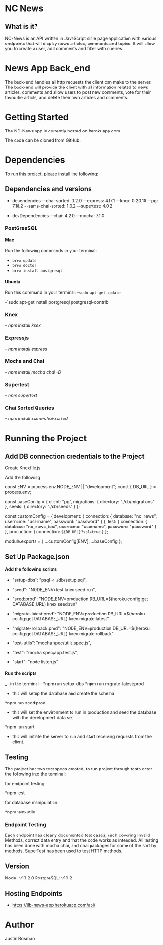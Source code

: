 # NC News

## What is it?

NC-News is an API written in JavaScript sinle page application with various endpoints that will display news articles, comments and topics. It will allow you to create a user, add comments and filter with queries.

# News App Back_end

The back-end handles all http requests the client can make to the server. The back-end will provide the client with all information related to news articles, comments and allow users to post new comments, vote for their favourtie article, and delete their own articles and comments.

# Getting Started

The NC-News app is currently hosted on herokuapp.com.

The code can be cloned from GitHub.

# Dependencies

To run this project, please install the following:

## Dependencies and versions

- dependencies
  --chai-sorted: 0.2.0
  --express: 4.17.1
  --knex: 0.20.10
  --pg: 7.18.2
  --sams-chai-sorted: 1.0.2
  --supertest: 4.0.2

- devDependencies
  --chai: 4.2.0
  --mocha: 7.1.0

### PostGresSQL

#### Mac

Run the following commands in your terminal:

- `brew update`
- `brew doctor`
- `brew install postgresql`

#### Ubuntu

Run this command in your terminal: -`sudo apt-get update`

-`sudo apt-get install postgresql postgresql-contrib

### Knex

_- npm install knex_

### Expressjs

_- npm install express_

### Mocha and Chai

_- npm install mocha chai -D_

### Supertest

_- npm supertest_

### Chai Sorted Queries

_- npm install sams-chai-sorted_

# Running the Project

## Add DB connection credentials to the Project

Create Knexfile.js

Add the following

const ENV = process.env.NODE_ENV || "development";
const { DB_URL } = process.env;

const baseConfig = {
client: "pg",
migrations: {
directory: "./db/migrations"
},
seeds: {
directory: "./db/seeds"
}
};

const customConfig = {
development: {
connection: {
database: "nc_news",
username: "username",
password: "password"
}
},
test: {
connection: {
database: "nc_news_test",
username: "username",
password: "password"
}
},
production: {
connection: `${DB_URL}?ssl=true`
}
};

module.exports = { ...customConfig[ENV], ...baseConfig };

## Set Up Package.json

#### Add the following scripts

- "setup-dbs": "psql -f ./db/setup.sql",

- "seed": "NODE_ENV=test knex seed:run",

- "seed:prod": "NODE_ENV=production DB_URL=\$(heroku config:get DATABASE_URL) knex seed:run"

- "migrate-latest:prod": "NODE_ENV=production DB_URL=\$(heroku config:get DATABASE_URL) knex migrate:latest"

- "migrate-rollback:prod": "NODE_ENV=production DB_URL=\$(heroku config:get DATABASE_URL) knex migrate:rollback"

- "test-utils": "mocha spec/utils.spec.js",

- "test": "mocha spec/app.test.js",

- "start": "node listen.js"

#### Run the scripts

\_- in the terminal -
*npm run setup-dbs
*npm run migrate-latest:prod

- this will setup the database and create the schema

\*npm run seed:prod

- this will set the environment to run in production and seed the database with the development data set

\*npm run start

- this will initiate the server to run and start receiving requests from the client.

## Testing

The project has two test specs created, to run project through tests enter the following into the terminal:

for endpoint testing:

\*npm test

for database manipulation:

\*npm test-utils

### Endpoint Testing

Each endpoint has clearly documented test cases, each covering Invalid Methods, correct data entry and that the code works as intended.
All testing has been done with mocha chai, and chai packages for some of the sort by methods. SuperTest has been used to test HTTP methods.

## Version

Node : v13.2.0
PostgreSQL: v10.2

## Hosting Endpoints

- https://jlb-news-app.herokuapp.com/api/

# Author

Justin Bosman
